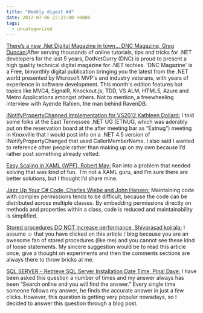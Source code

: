 ```yaml
---
title: "Weekly digest #4"
date: 2012-07-06 22:23:00 +0000
tags:
  - uncategorized
---
```


[There’s a new .Net Digital Magazine in town… DNC Magazine, Greg Duncan:](http://coolthingoftheday.blogspot.co.uk/2012/07/there-new-net-digital-magazine-in-town.html)After serving thousands of online tutorials, tips and tricks for .NET developers for the last 5 years, DotNetCurry (DNC) is proud to present a high quality technical digital magazine for .NET techies. 'DNC Magazine' is a Free, bimonthly digital publication bringing you the latest from the .NET world presented by Microsoft MVP's and industry veterans, with years of experience in software development. This month's edition features hot topics like MVC4, SignalR, Knockout.js, TDD, VS ALM, HTML5, Azure and Metro Applications amongst others. Not to mention, a freewheeling interview with Ayende Rahien, the man behind RavenDB.

 

[INotifyPropertyChanged Implementation for VS2012,Kathleen Dollard:](http://msmvps.com/blogs/kathleen/archive/2012/06/30/inotifypropertychanged-implementation-for-vs2012.aspx) I told some folks at the East Tennessee .NET UG (ETNUG, which was adorably put on the reservation board at the after meeting bar as “Eatnug”) meeting in Knoxville that I would post info on a .NET 4.5 version of INotifyPropertyChanged that used CallerMemberName. I also said I wanted to reference other people rather than making up on my own because I’d rather post something already vetted.

 

[Easy Scaling in XAML (WPF), Robert May:](http://geekswithblogs.net/rakker/archive/2012/07/02/easy-scaling-in-xaml-wpf.aspx) Ran into a problem that needed solving that was kind of fun.  I’m not a XAML guru, and I’m sure there are better solutions, but I thought I’d share mine.

 

[Jazz Up Your C# Code, Charles Wiebe and John Hansen:](http://www.codeproject.com/Articles/404126/Jazz-Up-Your-Csharp-Code) Maintaining code with complex permissions tends to be difficult, because the code can be distributed across multiple classes. By embedding permissions directly on methods and properties within a class, code is reduced and maintainability is simplified.

 

[Stored procedures DO NOT increase performance, Shivprasad koirala:](http://www.codeproject.com/Articles/414272/Stored-procedures-DO-NOT-increase-performance) I assume ☺ that you have clicked on this article / blog because you are an awesome fan of stored procedures (like me) and you cannot see these kind of loose statements. My sincere suggestion would be to read this article once, give a thought on experiments and then the comments sections are always there to throw bricks at me.

 

[SQL SERVER – Retrieve SQL Server Installation Date Time, Pinal Dave:](http://blog.sqlauthority.com/2012/07/05/sql-server-retrieve-sql-server-installation-date-time/) I have been asked this question a number of times and my answer always has been “Search online and you will find the answer.” Every single time someone follows my answer, he finds the accurate answer in just a few clicks. However, this question is getting very popular nowadays, so I decided to answer this question through a blog post.
